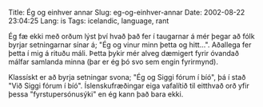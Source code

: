 Title: Ég og einhver annar
Slug: eg-og-einhver-annar
Date: 2002-08-22 23:04:25
Lang: is
Tags: icelandic, language, rant

Ég fæ ekki með orðum lýst því hvað það fer í taugarnar á mér þegar
að fólk byrjar setningarnar sínar á; "Ég og vinur minn þetta og hitt...".
Aðallega fer þetta í mig á rituðu máli. Þetta þykir mér alveg dæmigert
fyrir óvandað málfar samlanda minna (þar er ég þó svo sem engin fyrirmynd).

Klassískt er að byrja setningar svona; "Ég og Siggi fórum í bíó", þá í stað
"Við Siggi fórum í bíó". Íslenskufræðingar eiga vafalítið til eitthvað orð 
yfir þessa "fyrstupersónusýki" en ég kann það bara ekki.
